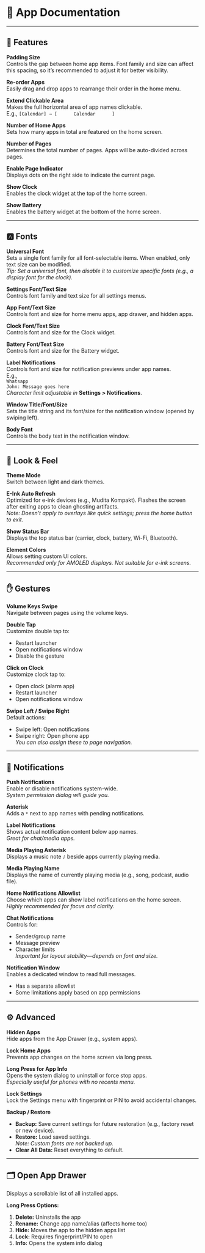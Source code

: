 # 📱 App Documentation

---

## 🔧 Features

**Padding Size**  
Controls the gap between home app items. Font family and size can affect this spacing, so it’s
recommended to adjust it for better visibility.

**Re-order Apps**  
Easily drag and drop apps to rearrange their order in the home menu.

**Extend Clickable Area**  
Makes the full horizontal area of app names clickable.  
E.g., `[Calendar] → [      Calendar      ]`

**Number of Home Apps**  
Sets how many apps in total are featured on the home screen.

**Number of Pages**  
Determines the total number of pages. Apps will be auto-divided across pages.

**Enable Page Indicator**  
Displays dots on the right side to indicate the current page.

**Show Clock**  
Enables the clock widget at the top of the home screen.

**Show Battery**  
Enables the battery widget at the bottom of the home screen.

---

## 🅰 Fonts

**Universal Font**  
Sets a single font family for all font-selectable items. When enabled, only text size can be
modified.  
*Tip: Set a universal font, then disable it to customize specific fonts (e.g., a display font for
the clock).*

**Settings Font/Text Size**  
Controls font family and text size for all settings menus.

**App Font/Text Size**  
Controls font and size for home menu apps, app drawer, and hidden apps.

**Clock Font/Text Size**  
Controls font and size for the Clock widget.

**Battery Font/Text Size**  
Controls font and size for the Battery widget.

**Label Notifications**  
Controls font and size for notification previews under app names.  
E.g.,  
`Whatsapp`  
`John: Message goes here`  
*Character limit adjustable in* **Settings > Notifications**.

**Window Title/Font/Size**  
Sets the title string and its font/size for the notification window (opened by swiping left).

**Body Font**  
Controls the body text in the notification window.

---

## 🎨 Look & Feel

**Theme Mode**  
Switch between light and dark themes.

**E-Ink Auto Refresh**  
Optimized for e-ink devices (e.g., Mudita Kompakt). Flashes the screen after exiting apps to clean
ghosting artifacts.  
*Note: Doesn't apply to overlays like quick settings; press the home button to exit.*

**Show Status Bar**  
Displays the top status bar (carrier, clock, battery, Wi-Fi, Bluetooth).

**Element Colors**  
Allows setting custom UI colors.  
*Recommended only for AMOLED displays. Not suitable for e-ink screens.*

---

## ✋ Gestures

**Volume Keys Swipe**  
Navigate between pages using the volume keys.

**Double Tap**  
Customize double tap to:

- Restart launcher
- Open notifications window
- Disable the gesture

**Click on Clock**  
Customize clock tap to:

- Open clock (alarm app)
- Restart launcher
- Open notifications window

**Swipe Left / Swipe Right**  
Default actions:

- Swipe left: Open notifications
- Swipe right: Open phone app  
  *You can also assign these to page navigation.*

---

## 🔔 Notifications

**Push Notifications**  
Enable or disable notifications system-wide.  
*System permission dialog will guide you.*

**Asterisk**  
Adds a `*` next to app names with pending notifications.

**Label Notifications**  
Shows actual notification content below app names.  
*Great for chat/media apps.*

**Media Playing Asterisk**  
Displays a music note `♪` beside apps currently playing media.

**Media Playing Name**  
Displays the name of currently playing media (e.g., song, podcast, audio file).

**Home Notifications Allowlist**  
Choose which apps can show label notifications on the home screen.  
*Highly recommended for focus and clarity.*

**Chat Notifications**  
Controls for:

- Sender/group name
- Message preview
- Character limits  
  *Important for layout stability—depends on font and size.*

**Notification Window**  
Enables a dedicated window to read full messages.

- Has a separate allowlist
- Some limitations apply based on app permissions

---

## ⚙️ Advanced

**Hidden Apps**  
Hide apps from the App Drawer (e.g., system apps).

**Lock Home Apps**  
Prevents app changes on the home screen via long press.

**Long Press for App Info**  
Opens the system dialog to uninstall or force stop apps.  
*Especially useful for phones with no recents menu.*

**Lock Settings**  
Lock the Settings menu with fingerprint or PIN to avoid accidental changes.

**Backup / Restore**

- **Backup:** Save current settings for future restoration (e.g., factory reset or new device).
- **Restore:** Load saved settings.  
  *Note: Custom fonts are not backed up.*
- **Clear All Data:** Reset everything to default.

---

## 🗂️ Open App Drawer

Displays a scrollable list of all installed apps.

**Long Press Options:**

1. **Delete:** Uninstalls the app
2. **Rename:** Change app name/alias (affects home too)
3. **Hide:** Moves the app to the hidden apps list
4. **Lock:** Requires fingerprint/PIN to open
5. **Info:** Opens the system info dialog
